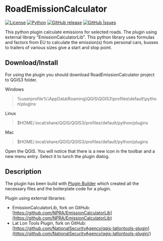 RoadEmissionCalculator
=======================

[![License](https://img.shields.io/badge/license-BSD-brightgreen.svg)](LICENSE)
[![Python](https://img.shields.io/badge/python-3.5-blue.svg)](https://github.com/NPRA/RoadEmissionCalculator)
[![GitHub release](https://img.shields.io/github/release/Naereen/StrapDown.js.svg)](https://github.com/NPRA/RoadEmissionCalculator/releases/)
[![GitHub Ïssues](https://img.shields.io/github/issues-raw/NPRA/RoadEmissionCalculator/good-first-issue.svg)](https://github.com/NPRA/RoadEmissionCalculator/issues/)


This python plugin calculate emissions for selected roads. The plugin using external library "EmissionCalculatorLib". This python library uses formulas and factors from EU to calculate the emission(s) from personal cars, busses to trailers of various sizes give a start and stop point.


Download/Install
----------------

For using the plugin you should download RoadEmissionCalculator project to QGIS3 folder.

Windows
> %userprofile%\AppData\Roaming\QGIS\QGIS3\profiles\default\python\plugins

Linux
> $HOME/.local/share/QGIS/QGIS3/profiles/default/python/plugins

Mac
> $HOME/.local/share/QGIS/QGIS3/profiles/default/python/plugins

Open the QGIS. You will notice that there is a new icon in the toolbar and a new menu entry. Select it to lunch the plugin dialog.
 
Description
-----------
The plugin has been build with [Plugin Builder](http://g-sherman.github.io/Qgis-Plugin-Builder/) which created all the necessary files and the boilerplate code for a plugin.

Plugin using external libraries:
+ EmissionCalculatorLib, fork on GitHub:[https://github.com/NPRA/EmissionCalculatorLib](https://github.com/NPRA/EmissionCalculatorLib)
+ Lat Lon Tools Plugin, fork on GitHub: [https://github.com/NationalSecurityAgency/qgis-latlontools-plugin](https://github.com/NationalSecurityAgency/qgis-latlontools-plugin/)
